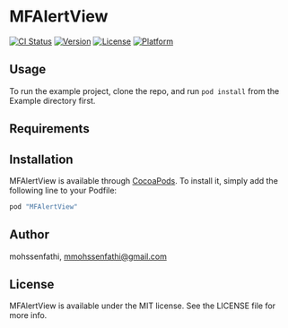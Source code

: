 # MFAlertView

[![CI Status](http://img.shields.io/travis/mohssenfathi/MFAlertView.svg?style=flat)](https://travis-ci.org/mohssenfathi/MFAlertView)
[![Version](https://img.shields.io/cocoapods/v/MFAlertView.svg?style=flat)](http://cocoapods.org/pods/MFAlertView)
[![License](https://img.shields.io/cocoapods/l/MFAlertView.svg?style=flat)](http://cocoapods.org/pods/MFAlertView)
[![Platform](https://img.shields.io/cocoapods/p/MFAlertView.svg?style=flat)](http://cocoapods.org/pods/MFAlertView)

## Usage

To run the example project, clone the repo, and run `pod install` from the Example directory first.

## Requirements

## Installation

MFAlertView is available through [CocoaPods](http://cocoapods.org). To install
it, simply add the following line to your Podfile:

```ruby
pod "MFAlertView"
```

## Author

mohssenfathi, mmohssenfathi@gmail.com

## License

MFAlertView is available under the MIT license. See the LICENSE file for more info.
